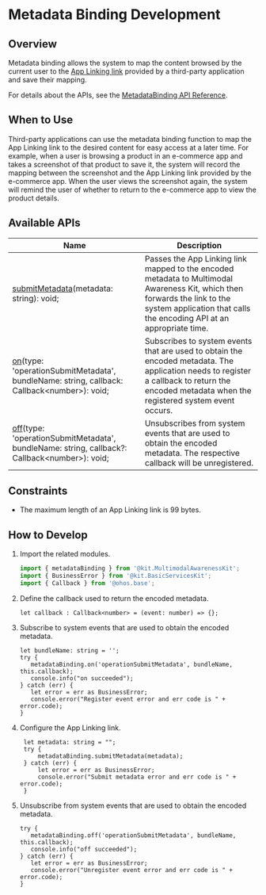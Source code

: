 # Metadata Binding Development
<!--Kit: Multimodal Awareness Kit-->
<!--Subsystem: MultimodalAwareness-->
<!--Owner: @dilligencer-->
<!--Designer: @zou_ye-->
<!--Tester: @judan-->
<!--Adviser: @hu-zhiqiong-->

## Overview

Metadata binding allows the system to map the content browsed by the current user to the [App Linking link](https://developer.huawei.com/consumer/en/doc/harmonyos-guides/applinking-introduction) provided by a third-party application and save their mapping.

For details about the APIs, see the [MetadataBinding API Reference](../../reference/apis-multimodalawareness-kit/js-apis-awareness-metadataBinding.md).

## When to Use

Third-party applications can use the metadata binding function to map the App Linking link to the desired content for easy access at a later time. For example, when a user is browsing a product in an e-commerce app and takes a screenshot of that product to save it, the system will record the mapping between the screenshot and the App Linking link provided by the e-commerce app. When the user views the screenshot again, the system will remind the user of whether to return to the e-commerce app to view the product details.

## Available APIs

| Name                                                      | Description                                  |
| ------------------------------------------------------------ | -------------------------------------- |
| [submitMetadata](../../reference/apis-multimodalawareness-kit/js-apis-awareness-metadataBinding.md#metadatabindingsubmitmetadata)(metadata: string): void; | Passes the App Linking link mapped to the encoded metadata to Multimodal Awareness Kit, which then forwards the link to the system application that calls the encoding API at an appropriate time.|
| [on](../../reference/apis-multimodalawareness-kit/js-apis-awareness-metadataBinding.md#metadatabindingonoperationsubmitmetadata)(type: 'operationSubmitMetadata', bundleName: string, callback: Callback&lt;number&gt;): void; | Subscribes to system events that are used to obtain the encoded metadata. The application needs to register a callback to return the encoded metadata when the registered system event occurs.|
| [off](../../reference/apis-multimodalawareness-kit/js-apis-awareness-metadataBinding.md#metadatabindingoffoperationsubmitmetadata)(type: 'operationSubmitMetadata', bundleName: string, callback?: Callback&lt;number&gt;): void; | Unsubscribes from system events that are used to obtain the encoded metadata. The respective callback will be unregistered.|
  
## Constraints

  - The maximum length of an App Linking link is 99 bytes.

## How to Develop

1. Import the related modules.

   ```ts
   import { metadataBinding } from '@kit.MultimodalAwarenessKit';
   import { BusinessError } from '@kit.BasicServicesKit';
   import { Callback } from '@ohos.base';
   ```

2. Define the callback used to return the encoded metadata.

   ```
   let callback : Callback<number> = (event: number) => {};
   ```

3. Subscribe to system events that are used to obtain the encoded metadata.

   ```
   let bundleName: string = '';
   try {
      metadataBinding.on('operationSubmitMetadata', bundleName, this.callback);  
      console.info("on succeeded");
   } catch (err) {
      let error = err as BusinessError;
      console.error("Register event error and err code is " + error.code);
   }
   ```

4. Configure the App Linking link.

   ```
    let metadata: string = "";
    try {
        metadataBinding.submitMetadata(metadata);
    } catch (err) {
        let error = err as BusinessError;
        console.error("Submit metadata error and err code is " + error.code);
    }
   ```

5. Unsubscribe from system events that are used to obtain the encoded metadata.

   ```
   try {
      metadataBinding.off('operationSubmitMetadata', bundleName, this.callback);
      console.info("off succeeded");
   } catch (err) {
      let error = err as BusinessError;
      console.error("Unregister event error and err code is " + error.code);
   }
   ```
